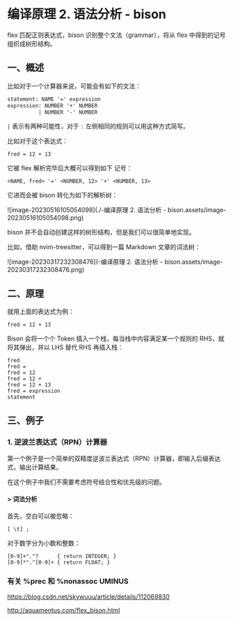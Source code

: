 # 编译原理 2. 语法分析 - bison

flex 匹配正则表达式，bison 识别整个文法（grammar），将从 flex 中得到的记号组织成树形结构。

## 一、概述

比如对于一个计算器来说，可能会有如下的文法：

```yacc
statement: NAME '=' expression
expression: NUMBER '+' NUMBER
          | NUMBER '-' NUMBER
```

`|` 表示有两种可能性，对于 `:` 左侧相同的规则可以用这种方式简写。

比如对于这个表达式：

```
fred = 12 + 13
```

它被 flex 解析完毕后大概可以得到如下 记号：

```
<NAME, fred> '=' <NUMBER, 12> '+' <NUMBER, 13>
```

它进而会被 bison 转化为如下的解析树：

![image-20230516105054098](./-编译原理 2. 语法分析 - bison.assets/image-20230516105054098.png)

bison 并不会自动创建这样的树形结构，但是我们可以很简单地实现。

比如，借助 nvim-treesitter，可以得到一篇 Markdown 文章的词法树：

![image-20230317232308476](-编译原理 2. 语法分析 - bison.assets/image-20230317232308476.png)

## 二、原理

就用上面的表达式为例：

```
fred = 12 + 13
```

Bison 会将一个个 Token 插入一个栈，每当栈中内容满足某一个规则的 RHS，就将其弹出，并以 LHS 替代 RHS 再插入栈：

```
fred
fred =
fred = 12
fred = 12 +
fred = 12 + 13
fred = expression
statement
```

## 三、例子

### 1. 逆波兰表达式（RPN）计算器

第一个例子是一个简单的双精度逆波兰表达式（RPN）计算器，即输入后缀表达式，输出计算结果。

在这个例子中我们不需要考虑符号结合性和优先级的问题。

#### > 词法分析

首先，空白可以被忽略：

```
[ \t] ;
```

对于数字分为小数和整数：

```
[0-9]+"."?      { return INTEGER; }
[0-9]*"."[0-9]+ { return FLOAT; }
```



### 有关 %prec 和 %nonassoc UMINUS

https://blog.csdn.net/skywuuu/article/details/112069830





http://aquamentus.com/flex_bison.html

